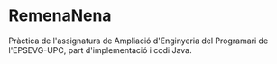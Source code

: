 # RemenaNena
Pràctica de l'assignatura de Ampliació d'Enginyeria del Programari de l'EPSEVG-UPC, part d'implementació i codi Java.

